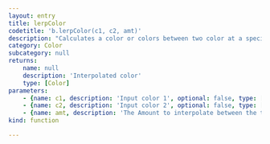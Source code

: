 ```yaml
---
layout: entry
title: lerpColor
codetitle: 'b.lerpColor(c1, c2, amt)'
description: "Calculates a color or colors between two color at a specific increment.\nThe amt parameter is the amount to interpolate between the two values where 0.0 equal to the first point, 0.1 is very near the first point, 0.5 is half-way in between, etc.\nN.B.: Both color must be either CMYK or RGB."
category: Color
subcategory: null
returns:
    name: null
    description: 'Interpolated color'
    type: [Color]
parameters:
    - {name: c1, description: 'Input color 1', optional: false, type: [Color]}
    - {name: c2, description: 'Input color 2', optional: false, type: [Color]}
    - {name: amt, description: 'The Amount to interpolate between the two colors', optional: false, type: [Number]}
kind: function

---
```


